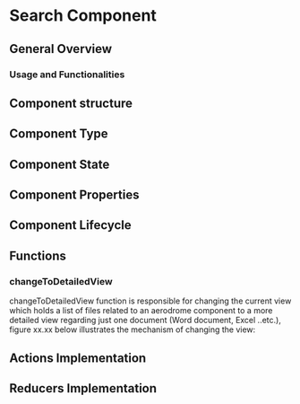 # Search Component

## General Overview

### Usage and Functionalities

## Component structure

## Component Type

## Component State

## Component Properties

## Component Lifecycle

## Functions

### changeToDetailedView

changeToDetailedView function is responsible for changing the current view which holds a list of files related to an aerodrome component to a more detailed view regarding just one document (Word document, Excel ..etc.), figure xx.xx below illustrates the mechanism of changing the view:

## Actions Implementation

## Reducers Implementation
